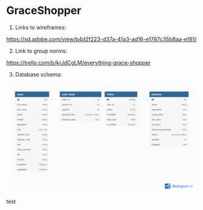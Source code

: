# GraceShopper

1.  Links to wireframes:

https://xd.adobe.com/view/b4d2f223-d37a-41a3-ad16-e1787c35b8aa-e181/

2.  Link to group norms:

https://trello.com/b/krJdCgLM/everything-grace-shopper

3.  Database schema:

![Image of DB Schema](/public/DbSchema.png)

test
